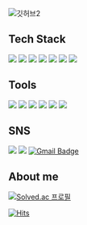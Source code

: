 ![깃허브2](https://user-images.githubusercontent.com/103043741/169454655-f4768a02-9768-43e3-8ef4-25091a35e637.jpg)
## Tech Stack
<img src="https://img.shields.io/badge/Python-3776AB?style=flat-square&logo=python&logoColor=white"/> <img src="https://img.shields.io/badge/Java-007396?style=flat-square&logo=Java&logoColor=white"/> <img src="https://img.shields.io/badge/Swift-F05138?style=flat-square&logo=swift&logoColor=white"/> <img src="https://img.shields.io/badge/ios-000000?style=flat-square&logo=apple&logoColor=white"/> <img src="https://img.shields.io/badge/HTML5-E34F26?style=flat-square&logo=HTML5&logoColor=white"/> <img src="https://img.shields.io/badge/CSS3-1572B6?style=flat-square&logo=CSS3&logoColor=white"/> <img src="https://img.shields.io/badge/JavaScript-F7DF1E?style=flat-square&logo=JavaScript&logoColor=black"/>

## Tools
<img src="https://img.shields.io/badge/PyCharm-000000?style=flat-square&logo=PyCharm&logoColor=white"/> <img src="https://img.shields.io/badge/IntelliJ IDEA-000000?style=flat-square&logo=IntelliJ IDEA&logoColor=white"/> <img src="https://img.shields.io/badge/Xcode-147EFB?style=flat-square&logo=Xcode&logoColor=white"/> <img src="https://img.shields.io/badge/vscode-007ACC?style=flat-square&logo=Visual Studio Code&logoColor=white"/>
<img src="https://img.shields.io/badge/jupyter-F37626?style=flat-square&logo=jupyter&logoColor=white"/> <img src="https://img.shields.io/badge/ubuntu-E95420?style=flat-square&logo=ubuntu&logoColor=white"/>

## SNS
 <a href="https://velog.io/@jeunghun2"><img src="https://img.shields.io/badge/Velog-20C997?style=flat-square&logo=Velog&logoColor=white"/></a> <a href="https://www.instagram.com/im_jeunghun/"><img src="https://img.shields.io/badge/Instagram-E4405F?style=flat-square&logo=Instagram&logoColor=white"/></a> [![Gmail Badge](https://img.shields.io/badge/Gmail-d14836?style=flat-square&logo=Gmail&logoColor=white&link=mailto:ksjs1111@gmail.com)](mailto:ksjs1111@gmail.com)
 
 ## About me
 [![Solved.ac
프로필](http://mazassumnida.wtf/api/v2/generate_badge?boj=ksjs1111)](https://solved.ac/ksjs1111)

[![Hits](https://hits.seeyoufarm.com/api/count/incr/badge.svg?url=https%3A%2F%2Fgithub.com%2FjeungHunLee%2Fhit-counter&count_bg=%2379C83D&title_bg=%23555555&icon=&icon_color=%23E7E7E7&title=hits&edge_flat=false)](https://hits.seeyoufarm.com)
